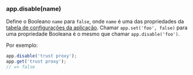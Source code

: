 <h3 id='app.disable'>app.disable(name)</h3>

Define o Booleano `name` para `false`, onde `name` é uma das propriedades da [tabela de configurações da aplicação](#app.settings.table).
Chamar `app.set('foo', false)` para uma propriedade Booleana é o mesmo que chamar `app.disable('foo')`.

Por exemplo:

~~~js
app.disable('trust proxy');
app.get('trust proxy');
// => false
~~~
